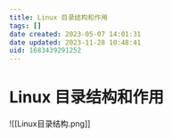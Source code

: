 ```yaml
---
title: Linux 目录结构和作用
tags: []
date created: 2023-05-07 14:01:31
date updated: 2023-11-28 10:48:41
uid: 1683439291252
---
```


# Linux 目录结构和作用

![[Linux目录结构.png]]
